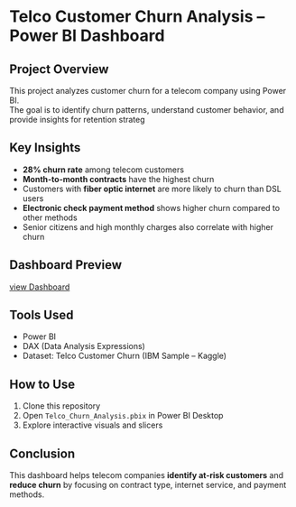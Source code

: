 #  Telco Customer Churn Analysis – Power BI Dashboard

##  Project Overview
This project analyzes customer churn for a telecom company using Power BI.  
The goal is to identify churn patterns, understand customer behavior, and provide insights for retention strateg

##  Key Insights
- **28% churn rate** among telecom customers  
- **Month-to-month contracts** have the highest churn  
- Customers with **fiber optic internet** are more likely to churn than DSL users  
- **Electronic check payment method** shows higher churn compared to other methods  
- Senior citizens and high monthly charges also correlate with higher churn  



##  Dashboard Preview
<a href= "https://github.com/Anitha-Kunchala/Employee-Performance-Analysis/blob/main/Screenshot%202025-08-20%20130640.png">view Dashboard </a>



##  Tools Used
- Power BI  
- DAX (Data Analysis Expressions)  
- Dataset: Telco Customer Churn (IBM Sample – Kaggle)  



## How to Use
1. Clone this repository  
2. Open `Telco_Churn_Analysis.pbix` in Power BI Desktop  
3. Explore interactive visuals and slicers  






##  Conclusion
This dashboard helps telecom companies **identify at-risk customers** and **reduce churn** by focusing on contract type, internet service, and payment methods.

